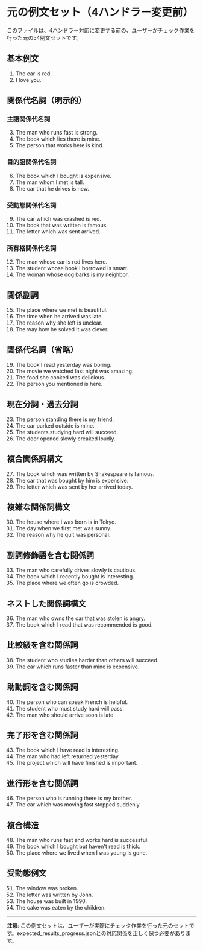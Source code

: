 # 元の例文セット（4ハンドラー変更前）

このファイルは、4ハンドラー対応に変更する前の、ユーザーがチェック作業を行った元の54例文セットです。

## 基本例文
1. The car is red.
2. I love you.

## 関係代名詞（明示的）

### 主語関係代名詞
3. The man who runs fast is strong.
4. The book which lies there is mine.
5. The person that works here is kind.

### 目的語関係代名詞
6. The book which I bought is expensive.
7. The man whom I met is tall.
8. The car that he drives is new.

### 受動態関係代名詞
9. The car which was crashed is red.
10. The book that was written is famous.
11. The letter which was sent arrived.

### 所有格関係代名詞
12. The man whose car is red lives here.
13. The student whose book I borrowed is smart.
14. The woman whose dog barks is my neighbor.

## 関係副詞
15. The place where we met is beautiful.
16. The time when he arrived was late.
17. The reason why she left is unclear.
18. The way how he solved it was clever.

## 関係代名詞（省略）
19. The book I read yesterday was boring.
20. The movie we watched last night was amazing.
21. The food she cooked was delicious.
22. The person you mentioned is here.

## 現在分詞・過去分詞
23. The person standing there is my friend.
24. The car parked outside is mine.
25. The students studying hard will succeed.
26. The door opened slowly creaked loudly.

## 複合関係詞構文
27. The book which was written by Shakespeare is famous.
28. The car that was bought by him is expensive.
29. The letter which was sent by her arrived today.

## 複雑な関係詞構文
30. The house where I was born is in Tokyo.
31. The day when we first met was sunny.
32. The reason why he quit was personal.

## 副詞修飾語を含む関係詞
33. The man who carefully drives slowly is cautious.
34. The book which I recently bought is interesting.
35. The place where we often go is crowded.

## ネストした関係詞構文
36. The man who owns the car that was stolen is angry.
37. The book which I read that was recommended is good.

## 比較級を含む関係詞
38. The student who studies harder than others will succeed.
39. The car which runs faster than mine is expensive.

## 助動詞を含む関係詞
40. The person who can speak French is helpful.
41. The student who must study hard will pass.
42. The man who should arrive soon is late.

## 完了形を含む関係詞
43. The book which I have read is interesting.
44. The man who had left returned yesterday.
45. The project which will have finished is important.

## 進行形を含む関係詞
46. The person who is running there is my brother.
47. The car which was moving fast stopped suddenly.

## 複合構造
48. The man who runs fast and works hard is successful.
49. The book which I bought but haven't read is thick.
50. The place where we lived when I was young is gone.

## 受動態例文
51. The window was broken.
52. The letter was written by John.
53. The house was built in 1990.
54. The cake was eaten by the children.

---
**注意**: この例文セットは、ユーザーが実際にチェック作業を行った元のセットです。expected_results_progress.jsonとの対応関係を正しく保つ必要があります。
